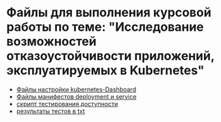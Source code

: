 # Файлы для выполнения курсовой работы по теме: "Исследование возможностей отказоустойчивости приложений, эксплуатируемых в Kubernetes"

- [Файлы настройки kubernetes-Dashboard](./kubernetes-dashboard)
- [Файлы манифестов deployment и service](./course-paper-manifests)
- [скрипт тестирования доступности](./availability_test.py)
- [результаты тестов в txt](./experiment_results.txt)
